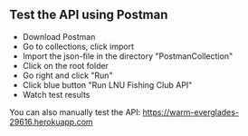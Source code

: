 ## Test the API using Postman
* Download Postman
* Go to collections, click import
* Import the json-file in the directory "PostmanCollection"
* Click on the root folder
* Go right and click "Run"
* Click blue button "Run LNU Fishing Club API"
* Watch test results

You can also manually test the API: 
https://warm-everglades-29616.herokuapp.com


